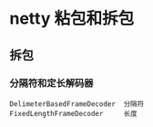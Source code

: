 # netty 粘包和拆包
## 拆包
### 分隔符和定长解码器
    DelimeterBasedFrameDecoder  分隔符
    FixedLengthFrameDecoder     长度
